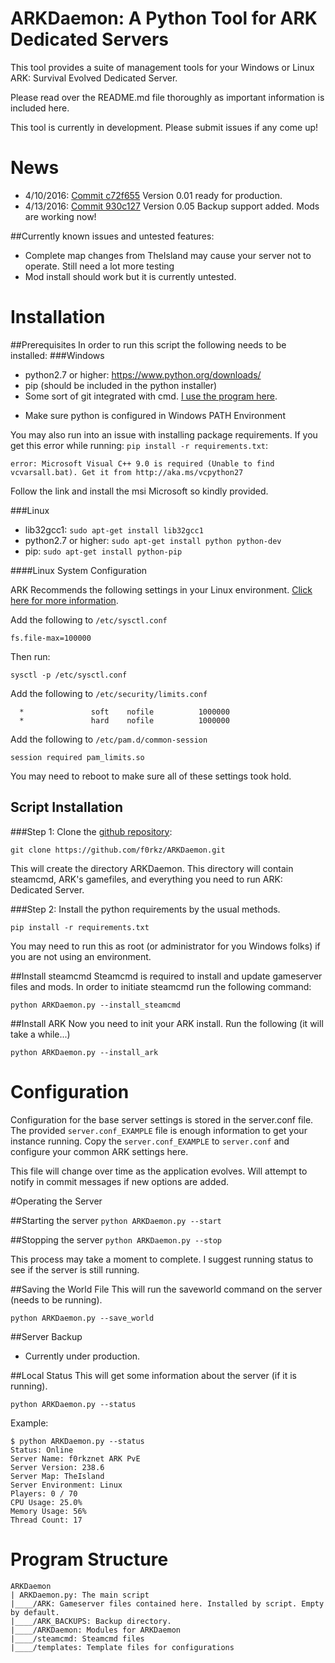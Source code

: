 # ARKDaemon: A Python Tool for ARK Dedicated Servers

This tool provides a suite of management tools for your Windows or Linux ARK: Survival Evolved Dedicated Server.

Please read over the README.md file thoroughly as important information is included here.

This tool is currently in development. Please submit issues if any come up!

# News

* 4/10/2016: [Commit c72f655](https://github.com/f0rkz/ARKDaemon/tree/c72f655cfa2b8427907e046f66a9783dc3438caa) Version 0.01 ready for production.
* 4/13/2016: [Commit 930c127](https://github.com/f0rkz/ARKDaemon/commit/930c1279af457ff9e61fc550d2e3e688ae2024f0) Version 0.05 Backup support added. Mods are working now!

##Currently known issues and untested features:
* Complete map changes from TheIsland may cause your server not to operate. Still need a lot more testing
* Mod install should work but it is currently untested.

# Installation

##Prerequisites
In order to run this script the following needs to be installed:
###Windows
 - python2.7 or higher: https://www.python.org/downloads/
 - pip (should be included in the python installer)
 - Some sort of git integrated with cmd. [I use the program here](https://git-scm.com/download/win).

* Make sure python is configured in Windows PATH Environment

You may also run into an issue with installing package requirements. If you get this error while running:
`pip install -r requirements.txt`:

`error: Microsoft Visual C++ 9.0 is required (Unable to find vcvarsall.bat). Get it from http://aka.ms/vcpython27`

Follow the link and install the msi Microsoft so kindly provided.

###Linux
 - lib32gcc1: `sudo apt-get install lib32gcc1`
 - python2.7 or higher: `sudo apt-get install python python-dev`
 - pip: `sudo apt-get install python-pip`

####Linux System Configuration

ARK Recommends the following settings in your Linux environment. [Click here for more information](http://ark.gamepedia.com/Dedicated_Server_Setup).


Add the following to `/etc/sysctl.conf`

`fs.file-max=100000`

Then run:

`sysctl -p /etc/sysctl.conf`

Add the following to `/etc/security/limits.conf`

      *               soft    nofile          1000000
      *               hard    nofile          1000000

Add the following to `/etc/pam.d/common-session`

`session required pam_limits.so`

You may need to reboot to make sure all of these settings took hold.

## Script Installation

###Step 1:
Clone the [github repository](https://github.com/f0rkz/ARKDaemon):

`git clone https://github.com/f0rkz/ARKDaemon.git`

This will create the directory ARKDaemon. This directory will contain steamcmd, ARK's gamefiles, and everything you
need to run ARK: Dedicated Server.

###Step 2:
Install the python requirements by the usual methods.

`pip install -r requirements.txt`

You may need to run this as root (or administrator for you Windows folks) if you are not using an environment.

##Install steamcmd
Steamcmd is required to install and update gameserver files and mods. In order to initiate steamcmd run the following
command:

`python ARKDaemon.py --install_steamcmd`

##Install ARK
Now you need to init your ARK install. Run the following (it will take a while...)

`python ARKDaemon.py --install_ark`


# Configuration
Configuration for the base server settings is stored in the server.conf file. The provided `server.conf_EXAMPLE` file is
enough information to get your instance running. Copy the `server.conf_EXAMPLE` to `server.conf` and configure your common
ARK settings here.

This file will change over time as the application evolves. Will attempt to notify in commit messages if new options are
added.

#Operating the Server

##Starting the server
`python ARKDaemon.py --start`

##Stopping the server
`python ARKDaemon.py --stop`

This process may take a moment to complete. I suggest running status to see if the server is still running.

##Saving the World File
This will run the saveworld command on the server (needs to be running).

`python ARKDaemon.py --save_world`

##Server Backup
* Currently under production.

##Local Status
This will get some information about the server (if it is running).

`python ARKDaemon.py --status`

Example:

    $ python ARKDaemon.py --status
    Status: Online
    Server Name: f0rkznet ARK PvE
    Server Version: 238.6
    Server Map: TheIsland
    Server Environment: Linux
    Players: 0 / 70
    CPU Usage: 25.0%
    Memory Usage: 56%
    Thread Count: 17


# Program Structure

```
ARKDaemon
| ARKDaemon.py: The main script
|____/ARK: Gameserver files contained here. Installed by script. Empty by default.
|____/ARK_BACKUPS: Backup directory.
|____/ARKDaemon: Modules for ARKDaemon
|____/steamcmd: Steamcmd files
|____/templates: Template files for configurations
```
